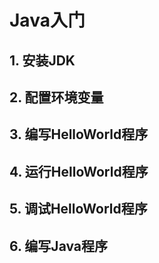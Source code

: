 # Java入门

## 1. 安装JDK

## 2. 配置环境变量

## 3. 编写HelloWorld程序

## 4. 运行HelloWorld程序

## 5. 调试HelloWorld程序

## 6. 编写Java程序